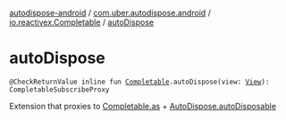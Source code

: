 [autodispose-android](../../index.md) / [com.uber.autodispose.android](../index.md) / [io.reactivex.Completable](index.md) / [autoDispose](./auto-dispose.md)

# autoDispose

`@CheckReturnValue inline fun `[`Completable`](http://reactivex.io/RxJava/2.x/javadoc/io/reactivex/Completable.html)`.autoDispose(view: `[`View`](https://developer.android.com/reference/android/view/View.html)`): CompletableSubscribeProxy`

Extension that proxies to [Completable.as](http://reactivex.io/RxJava/2.x/javadoc/io/reactivex/Completable.html) + [AutoDispose.autoDisposable](#)

